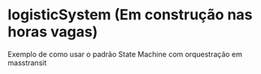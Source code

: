 # logisticSystem (Em construção nas horas vagas)
Exemplo de como usar o padrão State Machine com orquestração em masstransit
